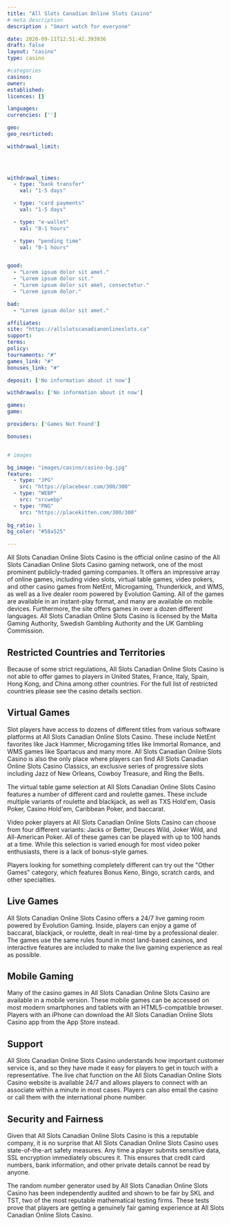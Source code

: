 ```yaml
---
title: "All Slots Canadian Online Slots Casino"
# meta description
description : "Smart watch for everyone"

date: 2020-09-11T12:51:42.393936
draft: false
layout: "casino" 
type: casino

#categories
casinos: 
owner: 
established: 
licences: []

languages: 
currencies: ['']

geo: 
geo_resrticted: 

withdrawal_limit:

  
  

withdrawal_times:
  - type: "bank transfer"
    val: "1-5 days"

  - type: "card payments"
    val: "1-5 days"

  - type: "e-wallet"
    val: "0-1 hours"

  - type: "pending time"
    val: "0-1 hours"


good:
  - "Lorem ipsum dolor sit amet."
  - "Lorem ipsum dolor sit."
  - "Lorem ipsum dolor sit amet, consectetur."
  - "Lorem ipsum dolor."

bad:
  - "Lorem ipsum dolor sit amet."

affiliates: 
site: "https://allslotscanadianonlineslots.ca"
support: 
terms:
policy:
tournaments: "#"
games_link: "#"
bonuses_link: "#"

deposit: ['No information about it now']

withdrawals: ['No information about it now']

games: 
game:

providers: ['Games Not Found']

bonuses:


# images

bg_image: "images/casino/casino-bg.jpg"  
feature:
  - type: "JPG" 
    src: "https://placebear.com/300/300"
  - type: "WEBP"
    src: "srcwebp"
  - type: "PNG"
    src: "https://placekitten.com/300/300"  
 
bg_ratio: 1 
bg_color: "#58a525"  

---
```


All Slots Canadian Online Slots Casino is the official online casino of the All Slots Canadian Online Slots Casino gaming network, one of the most prominent publicly-traded gaming companies. It offers an impressive array of online games, including video slots, virtual table games, video pokers, and other casino games from NetEnt, Microgaming, Thunderkick, and WMS, as well as a live dealer room powered by Evolution Gaming. All of the games are available in an instant-play format, and many are available on mobile devices. Furthermore, the site offers games in over a dozen different languages. All Slots Canadian Online Slots Casino is licensed by the Malta Gaming Authority, Swedish Gambling Authority and the UK Gambling Commission.

## Restricted Countries and Territories
Because of some strict regulations, All Slots Canadian Online Slots Casino is not able to offer games to players in United States, France, Italy, Spain, Hong Kong, and China among other countries. For the full list of restricted countries please see the casino details section.

## Virtual Games
Slot players have access to dozens of different titles from various software platforms at All Slots Canadian Online Slots Casino. These include NetEnt favorites like Jack Hammer, Microgaming titles like Immortal Romance, and WMS games like Spartacus and many more. All Slots Canadian Online Slots Casino is also the only place where players can find All Slots Canadian Online Slots Casino Classics, an exclusive series of progressive slots including Jazz of New Orleans, Cowboy Treasure, and Ring the Bells.

The virtual table game selection at All Slots Canadian Online Slots Casino features a number of different card and roulette games. These include multiple variants of roulette and blackjack, as well as TXS Hold'em, Oasis Poker, Casino Hold'em, Caribbean Poker, and baccarat.

Video poker players at All Slots Canadian Online Slots Casino can choose from four different variants: Jacks or Better, Deuces Wild, Joker Wild, and All-American Poker. All of these games can be played with up to 100 hands at a time. While this selection is varied enough for most video poker enthusiasts, there is a lack of bonus-style games.

Players looking for something completely different can try out the "Other Games" category, which features Bonus Keno, Bingo, scratch cards, and other specialties.

## Live Games
All Slots Canadian Online Slots Casino offers a 24/7 live gaming room powered by Evolution Gaming. Inside, players can enjoy a game of baccarat, blackjack, or roulette, dealt in real-time by a professional dealer. The games use the same rules found in most land-based casinos, and interactive features are included to make the live gaming experience as real as possible.

## Mobile Gaming
Many of the casino games in All Slots Canadian Online Slots Casino are available in a mobile version. These mobile games can be accessed on most modern smartphones and tablets with an HTML5-compatible browser. Players with an iPhone can download the All Slots Canadian Online Slots Casino app from the App Store instead.

## Support
All Slots Canadian Online Slots Casino understands how important customer service is, and so they have made it easy for players to get in touch with a representative. The live chat function on the All Slots Canadian Online Slots Casino website is available 24/7 and allows players to connect with an associate within a minute in most cases. Players can also email the casino or call them with the international phone number.

## Security and Fairness
Given that All Slots Canadian Online Slots Casino is this a reputable company, it is no surprise that All Slots Canadian Online Slots Casino uses state-of-the-art safety measures. Any time a player submits sensitive data, SSL encryption immediately obscures it. This ensures that credit card numbers, bank information, and other private details cannot be read by anyone.

The random number generator used by All Slots Canadian Online Slots Casino has been independently audited and shown to be fair by SKL and TST, two of the most reputable mathematical testing firms. These tests prove that players are getting a genuinely fair gaming experience at All Slots Canadian Online Slots Casino.